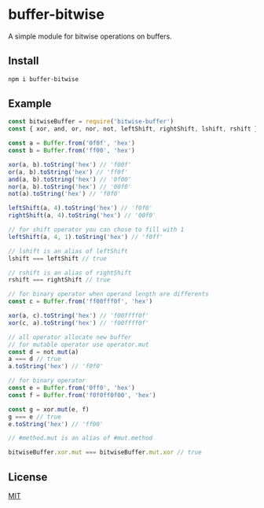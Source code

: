 # buffer-bitwise

A simple module for bitwise operations on buffers.

## Install

```bash
npm i buffer-bitwise
```

## Example

```javascript
const bitwiseBuffer = require('bitwise-buffer')
const { xor, and, or, nor, not, leftShift, rightShift, lshift, rshift } = bitwiseBuffer

const a = Buffer.from('0f0f', 'hex')
const b = Buffer.from('ff00', 'hex')

xor(a, b).toString('hex') // 'f00f'
or(a, b).toString('hex') // 'ff0f'
and(a, b).toString('hex') // '0f00'
nor(a, b).toString('hex') // '00f0'
not(a).toString('hex') // 'f0f0'

leftShift(a, 4).toString('hex') // 'f0f0'
rightShift(a, 4).toString('hex') // '00f0'

// for shift operator you can chose to fill with 1
leftShift(a, 4, 1).toString('hex') // 'f0ff'

// lshift is an alias of leftShift
lshift === leftShift // true

// rshift is an alias of rightShift
rshift === rightShift // true

// for binary operator when operand length are differents
const c = Buffer.from('ff00fff0f', 'hex')

xor(a, c).toString('hex') // 'f00ffff0f'
xor(c, a).toString('hex') // 'f00ffff0f'

// all operator allocate new buffer
// for mutable operator use operator.mut
const d = not.mut(a)
a === d // true
a.toString('hex') // 'f0f0'

// for binary operator
const e = Buffer.from('0ff0', 'hex')
const f = Buffer.from('f0f0ff0f00', 'hex')

const g = xor.mut(e, f)
g === e // true
e.toString('hex') // 'ff00'

// #method.mut is an alias of #mut.method

bitwiseBuffer.xor.mut === bitwiseBuffer.mut.xor // true

```

## License

[MIT](http://vjpr.mit-license.org)

[npm-image]: https://img.shields.io/npm/v/live-xxx.svg
[npm-url]: https://npmjs.org/package/live-xxx
[travis-image]: https://img.shields.io/travis/live-js/live-xxx/master.svg
[travis-url]: https://travis-ci.org/live-js/live-xxx
[coveralls-image]: https://img.shields.io/coveralls/live-js/live-xxx/master.svg
[coveralls-url]: https://coveralls.io/r/live-js/live-xxx?branch=master